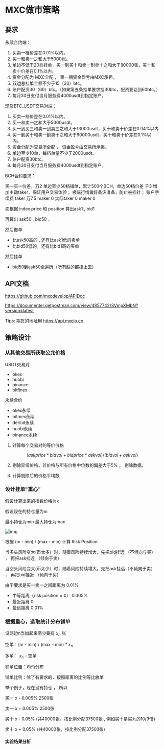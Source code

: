 # MXC做市策略

## 要求



永续合约端：

1. 买卖一档价差在0.01%以内。
2. 买一和卖一之和大于5000张。
3. 单边不低于20档挂单，买一到买十和卖一到卖十之和大于80000张，买十和卖十价差在0.1%以内。
4. 资金分配为 MXC全配 ， 第一期资金盈亏由MXC承担。
5. 双边总挂单金额不少于15（30）btc。
6. 账户配资30（60）btc。（如果第五条挂单要求挂30btc，配资要达到60btc。）
7. 每月30日支付当月服务费4000usdt到指定账户。



现货BTC_USDT交易对端：
1. 买卖一档价差在0.01%以内。
2. 买一和卖一之和大于5000usdt。
3. 买一到买三和卖一到卖三之和大于13000usdt，买十和卖十价差在0.04%以内
4. 买一到买十和卖一到卖十之和大于60000usdt，买十和卖十价差在0.1%以内。
5. 资金分配为交易所全配 ， 资金盈亏由交易所承担。
6. 单边至少10单，每档单量不少于2000usdt。
7. 账户配资30btc。
8. 每月30日支付当月服务费4000usdt到指定账户。



BCH合约要求：

买一买一价差，万2
单边至少50档铺单，累计500个BCH，单边50档价差 千3
增加主动taker，保证用户交易体验；
极端行情做好备灾准备，防止被插针；
账户手续费 taker 万7.5    maker  0  实际taker  0    maker  0



先根据 index price 和 position 算出ask1 , bid1

再算出 ask50 , bid50 。

然后撤单 

- 比ask50高的 , 还有比ask1低的卖单
- 比bid50低的，还有比bid1高的买单

然后挂单

- bid50到ask50全遍历（所有缺的都挂上去）



## API文档



https://github.com/mxcdevelop/APIDoc

https://documenter.getpostman.com/view/4857742/SVmpXMbN?version=latest

Tips: 期货的地址用 https://api.mxcio.co



## 策略设计

### 从其他交易所获取公允价格

USDT交易对

- okex
- huobi
- binance
- bitfinex

永续合约

- okex永续
- bitmex永续
- deribit永续
- huobi永续
- binance永续



1. 计算每个交易对的等价价格 

$$(askprice * bidvol + bidprice * askvol) / (bidvol + askvol)$$

2. 剔除异常价格，若价格与所有价格中位数的偏差大于5% ， 剔除数据。

3. 计算剔除后的价格平均数



### 设计挂单"重心"



假设计算出来的指数价格为x 

假设现在的持仓量为m  

最小持仓为min 最大持仓为max



![img](https://tva1.sinaimg.cn/large/006tNbRwgy1g9ly863sryj30k00ap74y.jpg)

根据 (m - min) / (max - min) 计算 Risk Position

当多头风险变大(币太多）时，随着风险持续增大，先把bid挂远 （不倾向与买） ， 再把ask挂近 （倾向于卖）

当空头风险变大(币太少）时，随着风险持续增大，先把ask挂远（不倾向于卖） ， 再把bid挂近  （倾向于买）



由于要求是买一卖一之间距离为 0.01%

- 中等距离（risk position = 0） 0.005%
- 最近距离 0
- 最远距离 0.01%



### 根据重心，选取统计分布铺单



设两边n当加起来至少要有 $x_n$ 张

空单：(m - min) / (max - min)  * $x_n$

多单： $x_n$ - 空单



铺单位置：均匀分布

铺单比例：除了有要求的，按照距离的比例等比放单



举个例子，现在没有持仓 ， 所以

买一 x - 0.005%  2500张

卖一 x + 0.005%  2500张

买十 x - 0.05%    (共40000张，按比例分配37500张 , 例如买十是买九的10/9倍)

卖十 x + 0.05%    (共40000张，按比例分配37500张)





#### 实验结果分析



